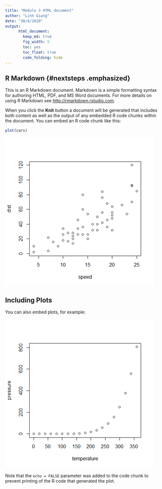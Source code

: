 ```yaml
---
title: "Module 3 HTML document"
author: "Linh Giang"
date: "30/4/2020"
output: 
      html_document: 
        keep_md: true
        fig_width: 5
        toc: yes
        toc_float: true
        code_folding: hide
---
```




## R Markdown {#nextsteps .emphasized}

This is an R Markdown document. Markdown is a simple formatting syntax for authoring HTML, PDF, and MS Word documents. For more details on using R Markdown see <http://rmarkdown.rstudio.com>.

When you click the **Knit** button a document will be generated that includes both content as well as the output of any embedded R code chunks within the document. You can embed an R code chunk like this:


```r
plot(cars)
```

![](html_document_files/figure-html/cars-1.png)<!-- -->

## Including Plots

You can also embed plots, for example:

![](html_document_files/figure-html/pressure-1.png)<!-- -->

Note that the `echo = FALSE` parameter was added to the code chunk to prevent printing of the R code that generated the plot.
